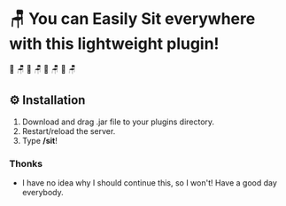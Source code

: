 # 🪑 You can Easily Sit everywhere with this lightweight plugin!
💺 🪑 💺 🪑 💺 🪑 💺 🪑

## ⚙ Installation
1. Download and drag .jar file to your plugins directory.
2. Restart/reload the server.
3. Type **/sit**!

### Thonks
- I have no idea why I should continue this, so I won't! Have a good day everybody.

